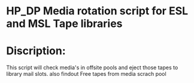 # HP_DP Media rotation script for ESL and MSL Tape libraries
# Discription:
This script will check media's in offsite pools and eject those tapes to library mail slots.
also findout Free tapes from media scrach pool



